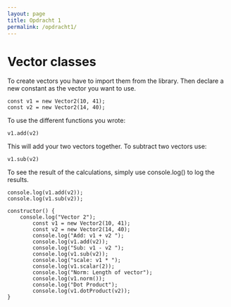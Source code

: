 ```yaml
---
layout: page
title: Opdracht 1
permalink: /opdracht1/
---
```

# Vector classes

To create vectors you have to import them from the library.
Then declare a new constant as the vector you want to use.

~~~~
const v1 = new Vector2(10, 41);
const v2 = new Vector2(14, 40);
~~~~

To use the different functions you wrote:

~~~~
v1.add(v2)
~~~~
This will add your two vectors together. To subtract two vectors use:
~~~~
v1.sub(v2)
~~~~

To see the result of the calculations, simply use console.log() to log the results.
~~~~
console.log(v1.add(v2));
console.log(v1.sub(v2));
~~~~

~~~~
constructor() {
    console.log("Vector 2");
        const v1 = new Vector2(10, 41);
        const v2 = new Vector2(14, 40);
        console.log("Add: v1 + v2 ");
        console.log(v1.add(v2));
        console.log("Sub: v1 - v2 ");
        console.log(v1.sub(v2));
        console.log("scale: v1 * ");
        console.log(v1.scalar(2));
        console.log("Norm: Length of vector");
        console.log(v1.norm());
        console.log("Dot Product");
        console.log(v1.dotProduct(v2));
}
~~~~

[jekyll-organization]: https://github.com/jekyll
